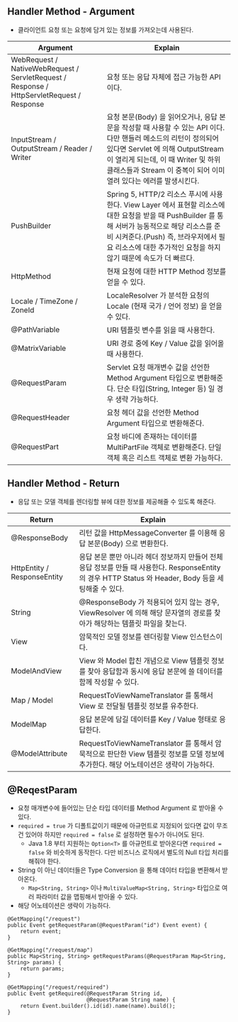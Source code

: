 ## Handler Method - Argument

- 클라이언트 요청 또는 요청에 담겨 있는 정보를 가져오는데 사용된다.

| Argument | Explain |
| --- | --- |
| WebRequest / NativeWebRequest / ServletRequest / Response / HttpServletRequest / Response | 요청 또는 응답 자체에 접근 가능한 API 이다.  |
| InputStream / OutputStream / Reader / Writer | 요청 본문(Body) 을 읽어오거나, 응답 본문을 작성할 때 사용할 수 있는 API 이다. 다만 핸들러 메소드의 리턴이 정의되어 있다면 Servlet 에 의해 OutputStream 이 열리게 되는데, 이 때 Writer 및 하위 클래스들과 Stream 이 중복이 되어 이미 열려 있다는 에러를 발생시킨다. |
| PushBuilder | Spring 5, HTTP/2 리소스 푸시에 사용한다. View Layer 에서 표현할 리소스에 대한 요청을 받을 때 PushBuilder 를 통해 서버가 능동적으로 해당 리소스를 준비 시켜준다.(Push) 즉, 브라우저에서 필요 리소스에 대한 추가적인 요청을 하지 않기 때문에 속도가 더 빠르다. |
| HttpMethod | 현재 요청에 대한 HTTP Method 정보를 얻을 수 있다. |
| Locale / TimeZone / ZoneId | LocaleResolver 가 분석한 요청의 Locale (현재 국가 / 언어 정보) 을 얻을 수 있다. |
| @PathVariable | URI 템플릿 변수를 읽을 때 사용한다.  |
| @MatrixVariable | URI 경로 중에 Key / Value 값을 읽어올 때 사용한다. |
| @RequestParam | Servlet 요청 매개변수 값을 선언한 Method Argument 타입으로 변환해준다. 단순 타입(String, Integer 등) 일 경우 생략 가능하다. |
| @RequestHeader | 요청 헤더 값을 선언한 Method Argument 타입으로 변환해준다. |
| @RequestPart | 요청 바디에 존재하는 데이터를 MultiPartFile 객체로 변환해준다. 단일 객체 혹은 리스트 객체로 변환 가능하다. |

## Handler Method - Return

- 응답 또는 모델 객체를 렌더링할 뷰에 대한 정보를 제공해줄 수 있도록 해준다.

| Return | Explain |
| --- | --- |
| @ResponseBody | 리턴 값을 HttpMessageConverter 를 이용해 응답 본문(Body) 으로 변환한다. |
| HttpEntity / ResponseEntity | 응답 본문 뿐만 아니라 헤더 정보까지 만들어 전체 응답 정보를 만들 때 사용한다. ResponseEntity 의 경우 HTTP Status 와 Header, Body 등을 세팅해줄 수 있다. |
| String | @ResponseBody 가 적용되어 있지 않는 경우, ViewResolver 에 의해 해당 문자열의 경로를 찾아가 해당하는 템플릿 파일을 찾는다. |
| View | 암묵적인 모델 정보를 렌더링할 View 인스턴스이다. |
| ModelAndView | View 와 Model 합친 개념으로 View 템플릿 정보를 찾아 응답함과 동시에 응답 본문에 쓸 데이터를 함께 작성할 수 있다. |
| Map / Model | RequestToViewNameTranslator 를 통해서 View 로 전달될 템플릿 정보를 유추한다. |
| ModelMap | 응답 본문에 담길 데이터를 Key / Value 형태로 응답한다. |
| @ModelAttribute | RequestToViewNameTranslator 를 통해서 암묵적으로 판단한 View 템플릿 정보를 모델 정보에 추가한다. 해당 어노테이션은 생략이 가능하다. |
## @ReqestParam

- 요청 매개변수에 들어있는 단순 타입 데이터를 Method Argument 로 받아올 수 있다.
- `required = true` 가 디폴트값이기 때문에 아규먼트로 지정되어 있다면 값이 무조건 있어야 하지만 `required = false` 로 설정하면 필수가 아니어도 된다.
    - Java 1.8 부터 지원하는 `Option<T>` 를 아규먼트로 받아온다면 `required = false` 와 비슷하게 동작한다. 다만 비즈니스 로직에서 별도의 Null 타입 처리를 해줘야 한다.
- String 이 아닌 데이터들은 Type Conversion 을 통해 데이터 타입을 변환해서 받아온다.
    - `Map<String, String>` 이나 `MultiValueMap<String, String>` 타입으로 여러 파라미터 값을 맵핑해서 받아올 수 있다.
- 해당 어노테이션은 생략이 가능하다.
```
@GetMapping("/request")
public Event getRequestParam(@RequestParam("id") Event event) {
    return event;
}

@GetMapping("/request/map")
public Map<String, String> getRequestParams(@RequestParam Map<String, String> params) {
    return params;
}

@GetMapping("/request/required")
public Event getRequired(@RequestParam String id,
                         @RequestParam String name) {
    return Event.builder().id(id).name(name).build();
}
```